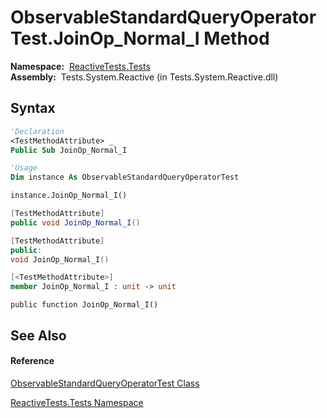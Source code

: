 # ObservableStandardQueryOperatorTest.JoinOp\_Normal\_I Method

**Namespace:**  [ReactiveTests.Tests](ReactiveTests.Tests\ReactiveTests.Tests.md)  
**Assembly:**  Tests.System.Reactive (in Tests.System.Reactive.dll)

## Syntax

```vb
'Declaration
<TestMethodAttribute> _
Public Sub JoinOp_Normal_I
```

```vb
'Usage
Dim instance As ObservableStandardQueryOperatorTest

instance.JoinOp_Normal_I()
```

```csharp
[TestMethodAttribute]
public void JoinOp_Normal_I()
```

```c++
[TestMethodAttribute]
public:
void JoinOp_Normal_I()
```

```fsharp
[<TestMethodAttribute>]
member JoinOp_Normal_I : unit -> unit 
```

```jscript
public function JoinOp_Normal_I()
```

## See Also

#### Reference

[ObservableStandardQueryOperatorTest Class](ObservableStandardQueryOperatorTest\ObservableStandardQueryOperatorTest.md)

[ReactiveTests.Tests Namespace](ReactiveTests.Tests\ReactiveTests.Tests.md)




